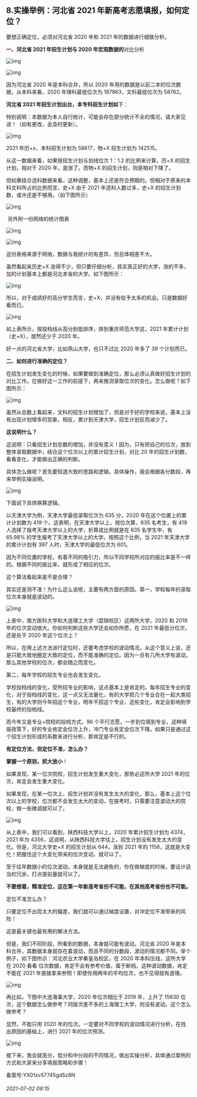 ## 8.实操举例：河北省 2021 年新高考志愿填报，如何定位？
要想正确定位，必须对河北省 2020 年和 2021 年的数据进行细致分析。


**一、河北省 2021 年招生计划与 2020 年宏观数据的**对比分析


![img](https://pic3.zhimg.com/v2-0451030d24b24191f4b78520018fdff7.webp)

![img](https://pic2.zhimg.com/v2-aa2ce8aed10c5c2ba768498e0613f676.webp)

因为河北省 2020 年是本科合并，所以 2020 年用的数据是以前二本的位次数据，从本科来看，2020 年理科最低位次为 187863，文科最低位次为 58762。


**河北省 2021 年招生计划出台，本专科招生计划如**下：


特别说明：本数据为本人自行统计，可能会存在部分统计不全的情况，请大家见谅！（如有更改，会及时更新）。


![img](https://pic3.zhimg.com/v2-b888238eb6b0e31104da71db0d52325b.webp)

2021 年历+x，本科招生计划为 58617，物+X 招生计划为 142515。


从这一数据来看，如果按招生计划与划线位次 1：1.2 的比例来计算，历+X 的招生计划，相对于 2020 年，是涨了。而物+X 的招生计划，则是相对下降了。


但如果结合选科数据来看，这种调整，基本上还是符合预期的。但相对于原来的本科文科所占的比例而言，史+X 由于 2021 年选科人数过多，史+X 的招生计划数，或许还是不够用。（如下图所示）


![img](https://pic4.zhimg.com/v2-8ca43e27eb45fad45e5340ded6ad920d.webp)

 另外附一份网络的统计图表


![img](https://pic3.zhimg.com/v2-f2233b5e628dfb934715e9b7f189abc6.webp)

![img](https://pic4.zhimg.com/v2-4ae41ddcb1e279d717dd2dcbdeba1c79.webp)

这份表格来源于网络，数据与我统计的有差异，但总体相差不大。


虽然看起来历史+X 涨得不少，但只要仔细分析，其实真正好的大学，涨的不多，加的计划基本上都是河北本省的大学。如下图所示：


![img](https://pic1.zhimg.com/v2-884fafd30ff5003e34826c346e0ef3bb.webp)

所以，对于成绩好的高分学生而言，史+X，并没有给予太多的机会。只是数据好看而已。


![img](https://pic2.zhimg.com/v2-0235f2c6747cfd62c78cae8ce4314e92.webp)

如上表所示，按投档线从高分到低排序，排到重庆师范大学这，2021 年累计计划（史+X），居然还少于 2020 年。


好一点的河北省大学，比如燕山大学，也只不过比 2020 年多了 39 个计划而已。


**二、如何进行准确的定位？**


在招生计划发生变化的时候，如果要做到准确定位，那么必须认真做好招生计划的对比工作。在做好这一工作的前提下，再来推测录取位次的变化。怎么做呢？如下图所示：


![img](https://pic2.zhimg.com/v2-ce97d79ac37f0feb7d2c6ddde7338a93.webp)

虽然从总数上看起来，文科的招生计划增加了，但是对于好的学校来说，基本上没有出现计划增多的现象，相反，累计到天津大学，招生计划反而减少了。


**这说明什么？**


这说明：只看招生计划总数的增加，并没有意义！因为，只有把自己的位次，放到整体录取数据中，结合这个位次以上的累计招生计划，对比 20 年的招生计划数，看看变化，才能做出正确的判断。


具体怎么做呢？首先要知道大致的思路和逻辑，具体操作，我会根据各分数段，再来举例实操说明。


![img](https://pic1.zhimg.com/v2-90d7156a2309524c73dfc7427c20d4cd.webp)

下面说下具体换算逻辑。


以天津大学为例，天津大学最低录取位次为 635 分，2020 年在这个位置上的累计计划数为 419 个。这表明，在天津大学以上，按位次算，635 名考生，有 419 人选择了报考天津大学以上的大学，折算成比例就是在 635 名学生中，有 65.98% 的学生报考了天津大学以上的大学。按照这个比例，当 2021 年天津大学的累计计划有 397 人时，天津大学的最低位次为 601。


因为不同位置的学校，有着不同的吸引力，所以不同学校所对应的报比率是不一样的。根据不同的报比率，就形成了相应的位次。 


这个算法看起来是不是合理？


其实还是测不准！为什么这么说呢，主要有两方面的原因。第一，学校每年的录取位次本身就是波动的。


![img](https://pic4.zhimg.com/v2-7f3ebb4f02ae78eb80aa51288185f9c3.webp)

上表中，南方医科大学和大连理工大学（盘锦校区）这两所大学，2020 和 2019 年的位次变动很大。你如何判断这些大学还会如你所愿，在 2021 年最低分位次，还是处于 2020 年这个位次上？


所以，在用上述方法进行定位时，还要考虑学校的波动情况。从这个意义上说，还是只能大致地圈定大致的定位，而不能准确的定位。因为一旦有几所大学有波动，那么其他学校的位次，都会随之而变化。


第二，每年学校的招生专业也会发生变化。


学校投档线的变化，受所招专业的影响，这点基本上是肯定的。每年招生专业的变化，对于投档线的变化，这一点又无法量化，有的大学把几个专业合在一起大类招生，有的大学则今年招这个专业，明年不招这个专业，这些变化，肯定会影响到学校最终的投档线。


而今年又是专业+院校的投档方式，96 个平行志愿，一步到位填到专业，这种填报政策下，好的专业肯定会位次上升，冷门专业肯定会位次下降。如果只是通过这个招生计划形成的系数来进行分析，那肯定是不行的。


**有定位方法，但定位不准，怎么办？**


**掌握一个原则，抓大放小**！


如果发现，某一位次院校，招生计划发生重大变化，那势必这所大学 2021 年的位次，肯定会发生重大变化。


如果发现，在某一位次上，招生计划并没有发生太大的变化，那么，基本上这个位次以上的学校，位次都不会发生太大的变动，在报考时，只需要注意波动大的院校，做一些微调就可以了。


![img](https://pic2.zhimg.com/v2-998758bb523edc7d2760f724d5f476eb.webp)

从上表中，我们可以看到，陕西科技大学以上，2020 年累计招生计划为 4374，2021 年为 4356，这说明，从陕西科技大学往上，招生计划没有发生太大的变化。但是，河北大学史+X 的招生计划从 644，涨到 2021 年的 1158，这就是大变化！把握住这个大变化带来的位次变动，就可以了。


至于往年数据小的位次波动，本身就是无法避免的，你在做梯度的时候，要设计适当的冗余，打点提前量就可以了。


**不要想着，精准定位，这在第一年新高考省份不可能，在其他高考省份也不可能。**


定位不准怎么办？


只要定位不出现太大的偏差，我们就可以通过梯度设置，对冲定位不准带来的风险！


这是最关键也最有用的解决方法。


但是，我们不同阶段，所看到的数据，本身就可能有波动，河北省 2020 年是本科合并，其数据本身就存在着波动，而且不同的分数段，波动的情况都不同。举个例子，如下图所示：河北农业大学秦皇岛校区，在 2020 年本科压线，这所大学在 2020 看看 位次数据，肯定不会有参考价值，属于断档，这种波动数据，肯定不能在 2021 年直接拿来参照！即使你用两年的平均位次，也不见得就有道理。


![img](https://pic2.zhimg.com/v2-0173b4fa3ee8552448bd26ff1ac5b780.webp)

再比如，下图中大连海事大学，2020 年位次相比于 2019 年，上升了 15630 位次，这个数据怎么做参考？同层次差不多的上海理工大学，则没有波动，这个怎么做参考？


显然，不能只用 2020 年的位次。一定要对不同学校的波动情况进行分析，在找出原因的基础上，进行 2021 年的位次预测。


![img](https://pic3.zhimg.com/v2-af9eb40f27c87c14bc5f29930979af13.webp)

接下来，我会就高分，低分和中分段的不同情况，做出实操分析，具体通过案例的方式和大家来分享填报策略和步骤！


备案号:YX01zv57745gd5z8N


###### 2021-07-02 09:15
